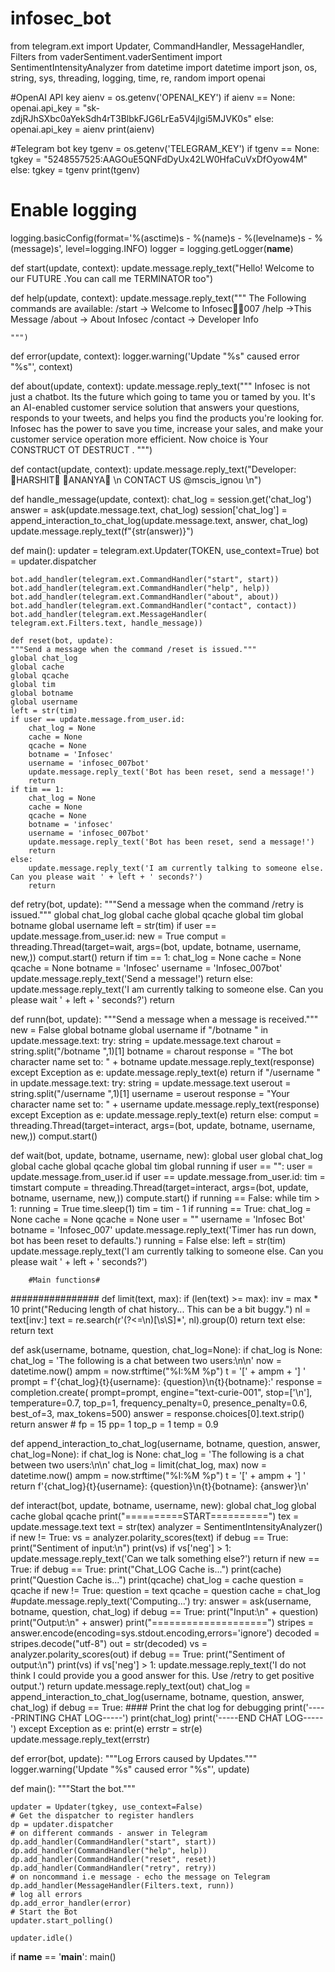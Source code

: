 # infosec_bot
from telegram.ext import Updater, CommandHandler, MessageHandler, Filters
from vaderSentiment.vaderSentiment import SentimentIntensityAnalyzer
from datetime import datetime
import json, os, string, sys, threading, logging, time, re, random
import openai

#OpenAI API key
aienv = os.getenv('OPENAI_KEY')
if aienv == None:
    openai.api_key = "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"
else:
    openai.api_key = aienv
print(aienv)

#Telegram bot key
tgenv = os.getenv('TELEGRAM_KEY')
if tgenv == None:
    tgkey = "5248557525:AAGOuE5QNFdDyUx42LW0HfaCuVxDfOyow4M"
else:
    tgkey = tgenv
print(tgenv)

# Enable logging
logging.basicConfig(format='%(asctime)s - %(name)s - %(levelname)s - %(message)s',
                    level=logging.INFO)
logger = logging.getLogger(__name__)


def start(update, context):
    update.message.reply_text("Hello! Welcome to our FUTURE .You can call me TERMINATOR too")


def help(update, context):
    update.message.reply_text("""
    The Following commands are available:
    /start -> Welcome to Infosec🔴🔴007
    /help ->This Message
    /about -> About Infosec
    /contact -> Developer Info
    
    """)

def error(update, context):
    logger.warning('Update "%s" caused error "%s"', context)


def about(update, context):
    update.message.reply_text("""
            Infosec is not just a chatbot. Its the future which going to tame you or tamed by you. It's an AI-enabled customer service solution that answers your questions, responds to your tweets, and helps you find the products you're looking for. Infosec has the power to save you time, increase your sales, and make your customer service operation more efficient. Now choice is Your CONSTRUCT OT DESTRUCT .
        """)


def contact(update, context):
    update.message.reply_text("Developer: 🔴HARSHIT🔴  🔴ANANYA🔴  \n CONTACT US @mscis_ignou \n")


def handle_message(update, context):
    chat_log = session.get('chat_log')
    answer = ask(update.message.text, chat_log)
    session['chat_log'] = append_interaction_to_chat_log(update.message.text, answer,
                                                         chat_log)
    update.message.reply_text(f"{str(answer)}")


def main():
    updater = telegram.ext.Updater(TOKEN, use_context=True)
    bot = updater.dispatcher

    bot.add_handler(telegram.ext.CommandHandler("start", start))
    bot.add_handler(telegram.ext.CommandHandler("help", help))
    bot.add_handler(telegram.ext.CommandHandler("about", about))
    bot.add_handler(telegram.ext.CommandHandler("contact", contact))
    bot.add_handler(telegram.ext.MessageHandler(
    telegram.ext.Filters.text, handle_message))
    
    def reset(bot, update):
    """Send a message when the command /reset is issued."""
    global chat_log
    global cache
    global qcache
    global tim
    global botname
    global username
    left = str(tim)
    if user == update.message.from_user.id:
        chat_log = None
        cache = None
        qcache = None
        botname = 'Infosec'
        username = 'infosec_007bot'
        update.message.reply_text('Bot has been reset, send a message!')
        return
    if tim == 1:
        chat_log = None
        cache = None
        qcache = None
        botname = 'infosec'
        username = 'infosec_007bot'
        update.message.reply_text('Bot has been reset, send a message!')
        return 
    else:
        update.message.reply_text('I am currently talking to someone else. Can you please wait ' + left + ' seconds?')
        return


def retry(bot, update):
    """Send a message when the command /retry is issued."""
    global chat_log
    global cache
    global qcache
    global tim
    global botname
    global username
    left = str(tim)
    if user == update.message.from_user.id:
        new = True
        comput = threading.Thread(target=wait, args=(bot, update, botname, username, new,))
        comput.start()
        return
    if tim == 1:
        chat_log = None
        cache = None
        qcache = None
        botname = 'Infosec'
        username = 'Infosec_007bot'
        update.message.reply_text('Send a message!')
        return 
    else:
        update.message.reply_text('I am currently talking to someone else. Can you please wait ' + left + ' seconds?')
        return

def runn(bot, update):
    """Send a message when a message is received."""
    new = False
    global botname
    global username
    if "/botname " in update.message.text:
        try:
            string = update.message.text
            charout = string.split("/botname ",1)[1]
            botname = charout
            response = "The bot character name set to: " + botname
            update.message.reply_text(response)
        except Exception as e:
            update.message.reply_text(e)
        return
    if "/username " in update.message.text:
        try:
            string = update.message.text
            userout = string.split("/username ",1)[1]
            username = userout
            response = "Your character name set to: " + username
            update.message.reply_text(response)
        except Exception as e:
            update.message.reply_text(e)
        return
    else:
        comput = threading.Thread(target=interact, args=(bot, update, botname, username, new,))
        comput.start()


def wait(bot, update, botname, username, new):
    global user
    global chat_log
    global cache
    global qcache
    global tim
    global running
    if user == "":
        user = update.message.from_user.id
    if user == update.message.from_user.id:
        tim = timstart
        compute = threading.Thread(target=interact, args=(bot, update, botname, username, new,))
        compute.start()
        if running == False:
            while tim > 1:
                running = True
                time.sleep(1)
                tim = tim - 1
            if running == True:
                chat_log = None
                cache = None
                qcache = None
                user = ""
                username = 'Infosec Bot'
                botname = 'Infosec_007'
                update.message.reply_text('Timer has run down, bot has been reset to defaults.')
                running = False
    else:
        left = str(tim)
        update.message.reply_text('I am currently talking to someone else. Can you please wait ' + left + ' seconds?')
        
        #Main functions#
################
def limit(text, max):
    if (len(text) >= max):
        inv = max * 10
        print("Reducing length of chat history... This can be a bit buggy.")
        nl = text[inv:]
        text = re.search(r'(?<=\n)[\s\S]*', nl).group(0)
        return text
    else:
        return text


def ask(username, botname, question, chat_log=None):
    if chat_log is None:
        chat_log = 'The following is a chat between two users:\n\n'
    now = datetime.now()
    ampm = now.strftime("%I:%M %p")
    t = '[' + ampm + '] '
    prompt = f'{chat_log}{t}{username}: {question}\n{t}{botname}:'
    response = completion.create(
        prompt=prompt, engine="text-curie-001", stop=['\n'], temperature=0.7,
        top_p=1, frequency_penalty=0, presence_penalty=0.6, best_of=3,
        max_tokens=500)
    answer = response.choices[0].text.strip()
    return answer
    # fp = 15 pp= 1 top_p = 1 temp = 0.9

def append_interaction_to_chat_log(username, botname, question, answer, chat_log=None):
    if chat_log is None:
        chat_log = 'The following is a chat between two users:\n\n'
    chat_log = limit(chat_log, max)
    now = datetime.now()
    ampm = now.strftime("%I:%M %p")
    t = '[' + ampm + '] '
    return f'{chat_log}{t}{username}: {question}\n{t}{botname}: {answer}\n'

def interact(bot, update, botname, username, new):
    global chat_log
    global cache
    global qcache
    print("==========START==========")
    tex = update.message.text
    text = str(tex)
    analyzer = SentimentIntensityAnalyzer()
    if new != True:
        vs = analyzer.polarity_scores(text)
        if debug == True:
            print("Sentiment of input:\n")
            print(vs)
        if vs['neg'] > 1:
            update.message.reply_text('Can we talk something else?')
            return
    if new == True:
        if debug == True:
            print("Chat_LOG Cache is...")
            print(cache)
            print("Question Cache is...")
            print(qcache)
        chat_log = cache
        question = qcache
    if new != True:
        question = text
        qcache = question
        cache = chat_log
    #update.message.reply_text('Computing...')
    try:
        answer = ask(username, botname, question, chat_log)
        if debug == True:
            print("Input:\n" + question)
            print("Output:\n" + answer)
            print("====================")
        stripes = answer.encode(encoding=sys.stdout.encoding,errors='ignore')
        decoded = stripes.decode("utf-8")
        out = str(decoded)
        vs = analyzer.polarity_scores(out)
        if debug == True:
            print("Sentiment of output:\n")
            print(vs)
        if vs['neg'] > 1:
            update.message.reply_text('I do not think I could provide you a good answer for this. Use /retry to get positive output.')
            return
        update.message.reply_text(out)
        chat_log = append_interaction_to_chat_log(username, botname, question, answer, chat_log)
        if debug == True:
            #### Print the chat log for debugging
            print('-----PRINTING CHAT LOG-----')
            print(chat_log)
            print('-----END CHAT LOG-----')
    except Exception as e:
            print(e)
            errstr = str(e)
            update.message.reply_text(errstr)


def error(bot, update):
    """Log Errors caused by Updates."""
    logger.warning('Update "%s" caused error "%s"', update)


def main():
    """Start the bot."""

    updater = Updater(tgkey, use_context=False)
    # Get the dispatcher to register handlers
    dp = updater.dispatcher
    # on different commands - answer in Telegram
    dp.add_handler(CommandHandler("start", start))
    dp.add_handler(CommandHandler("help", help))
    dp.add_handler(CommandHandler("reset", reset))
    dp.add_handler(CommandHandler("retry", retry))
    # on noncommand i.e message - echo the message on Telegram
    dp.add_handler(MessageHandler(Filters.text, runn))
    # log all errors
    dp.add_error_handler(error)
    # Start the Bot
    updater.start_polling()
   
    updater.idle()


if __name__ == '__main__':
    main()
